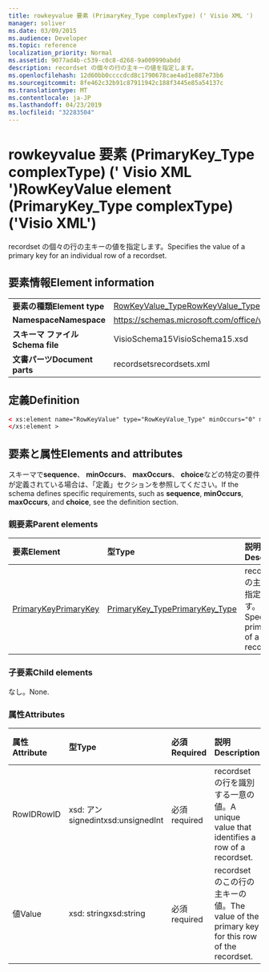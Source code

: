 ```yaml
---
title: rowkeyvalue 要素 (PrimaryKey_Type complexType) (' Visio XML ')
manager: soliver
ms.date: 03/09/2015
ms.audience: Developer
ms.topic: reference
localization_priority: Normal
ms.assetid: 9077ad4b-c539-c0c8-d268-9a009990abdd
description: recordset の個々の行の主キーの値を指定します。
ms.openlocfilehash: 12d60bb0ccccdcd8c1790678cae4ad1e887e73b6
ms.sourcegitcommit: 8fe462c32b91c87911942c188f3445e85a54137c
ms.translationtype: MT
ms.contentlocale: ja-JP
ms.lasthandoff: 04/23/2019
ms.locfileid: "32283504"
---
```

# <a name="rowkeyvalue-element-primarykeytype-complextype-visio-xml"></a><span data-ttu-id="01226-103">rowkeyvalue 要素 (PrimaryKey_Type complexType) (' Visio XML ')</span><span class="sxs-lookup"><span data-stu-id="01226-103">RowKeyValue element (PrimaryKey_Type complexType) ('Visio XML')</span></span>

<span data-ttu-id="01226-104">recordset の個々の行の主キーの値を指定します。</span><span class="sxs-lookup"><span data-stu-id="01226-104">Specifies the value of a primary key for an individual row of a recordset.</span></span>
  
## <a name="element-information"></a><span data-ttu-id="01226-105">要素情報</span><span class="sxs-lookup"><span data-stu-id="01226-105">Element information</span></span>

|||
|:-----|:-----|
|<span data-ttu-id="01226-106">**要素の種類**</span><span class="sxs-lookup"><span data-stu-id="01226-106">**Element type**</span></span> <br/> |[<span data-ttu-id="01226-107">RowKeyValue_Type</span><span class="sxs-lookup"><span data-stu-id="01226-107">RowKeyValue_Type</span></span>](rowkeyvalue_type-complextypevisio-xml.md) <br/> |
|<span data-ttu-id="01226-108">**Namespace**</span><span class="sxs-lookup"><span data-stu-id="01226-108">**Namespace**</span></span> <br/> |https://schemas.microsoft.com/office/visio/2012/main  <br/> |
|<span data-ttu-id="01226-109">**スキーマ ファイル**</span><span class="sxs-lookup"><span data-stu-id="01226-109">**Schema file**</span></span> <br/> |<span data-ttu-id="01226-110">VisioSchema15</span><span class="sxs-lookup"><span data-stu-id="01226-110">VisioSchema15.xsd</span></span>  <br/> |
|<span data-ttu-id="01226-111">**文書パーツ**</span><span class="sxs-lookup"><span data-stu-id="01226-111">**Document parts**</span></span> <br/> |<span data-ttu-id="01226-112">recordsets</span><span class="sxs-lookup"><span data-stu-id="01226-112">recordsets.xml</span></span>  <br/> |
   
## <a name="definition"></a><span data-ttu-id="01226-113">定義</span><span class="sxs-lookup"><span data-stu-id="01226-113">Definition</span></span>

```XML
< xs:element name="RowKeyValue" type="RowKeyValue_Type" minOccurs="0" maxOccurs="unbounded" >
</xs:element >
```

## <a name="elements-and-attributes"></a><span data-ttu-id="01226-114">要素と属性</span><span class="sxs-lookup"><span data-stu-id="01226-114">Elements and attributes</span></span>

<span data-ttu-id="01226-115">スキーマで**sequence**、 **minOccurs**、 **maxOccurs**、 **choice**などの特定の要件が定義されている場合は、「定義」セクションを参照してください。</span><span class="sxs-lookup"><span data-stu-id="01226-115">If the schema defines specific requirements, such as **sequence**, **minOccurs**, **maxOccurs**, and **choice**, see the definition section.</span></span> 
  
### <a name="parent-elements"></a><span data-ttu-id="01226-116">親要素</span><span class="sxs-lookup"><span data-stu-id="01226-116">Parent elements</span></span>

|<span data-ttu-id="01226-117">**要素**</span><span class="sxs-lookup"><span data-stu-id="01226-117">**Element**</span></span>|<span data-ttu-id="01226-118">**型**</span><span class="sxs-lookup"><span data-stu-id="01226-118">**Type**</span></span>|<span data-ttu-id="01226-119">**説明**</span><span class="sxs-lookup"><span data-stu-id="01226-119">**Description**</span></span>|
|:-----|:-----|:-----|
|[<span data-ttu-id="01226-120">PrimaryKey</span><span class="sxs-lookup"><span data-stu-id="01226-120">PrimaryKey</span></span>](primarykey-element-datarecordset_type-complextypevisio-xml.md) <br/> |[<span data-ttu-id="01226-121">PrimaryKey_Type</span><span class="sxs-lookup"><span data-stu-id="01226-121">PrimaryKey_Type</span></span>](primarykey_type-complextypevisio-xml.md) <br/> |<span data-ttu-id="01226-122">recordset の主キーを指定します。</span><span class="sxs-lookup"><span data-stu-id="01226-122">Specifies a primary key of a recordset.</span></span>  <br/> |
   
### <a name="child-elements"></a><span data-ttu-id="01226-123">子要素</span><span class="sxs-lookup"><span data-stu-id="01226-123">Child elements</span></span>

<span data-ttu-id="01226-124">なし。</span><span class="sxs-lookup"><span data-stu-id="01226-124">None.</span></span>
  
### <a name="attributes"></a><span data-ttu-id="01226-125">属性</span><span class="sxs-lookup"><span data-stu-id="01226-125">Attributes</span></span>

|<span data-ttu-id="01226-126">**属性**</span><span class="sxs-lookup"><span data-stu-id="01226-126">**Attribute**</span></span>|<span data-ttu-id="01226-127">**型**</span><span class="sxs-lookup"><span data-stu-id="01226-127">**Type**</span></span>|<span data-ttu-id="01226-128">**必須**</span><span class="sxs-lookup"><span data-stu-id="01226-128">**Required**</span></span>|<span data-ttu-id="01226-129">**説明**</span><span class="sxs-lookup"><span data-stu-id="01226-129">**Description**</span></span>|<span data-ttu-id="01226-130">**可能な値**</span><span class="sxs-lookup"><span data-stu-id="01226-130">**Possible values**</span></span>|
|:-----|:-----|:-----|:-----|:-----|
|<span data-ttu-id="01226-131">RowID</span><span class="sxs-lookup"><span data-stu-id="01226-131">RowID</span></span>  <br/> |<span data-ttu-id="01226-132">xsd: アン signedint</span><span class="sxs-lookup"><span data-stu-id="01226-132">xsd:unsignedInt</span></span>  <br/> |<span data-ttu-id="01226-133">必須</span><span class="sxs-lookup"><span data-stu-id="01226-133">required</span></span>  <br/> |<span data-ttu-id="01226-134">recordset の行を識別する一意の値。</span><span class="sxs-lookup"><span data-stu-id="01226-134">A unique value that identifies a row of a recordset.</span></span>  <br/> |<span data-ttu-id="01226-135">xsd:/signedint 型の値。</span><span class="sxs-lookup"><span data-stu-id="01226-135">Values of the xsd:unsignedInt type.</span></span>  <br/> |
|<span data-ttu-id="01226-136">値</span><span class="sxs-lookup"><span data-stu-id="01226-136">Value</span></span>  <br/> |<span data-ttu-id="01226-137">xsd: string</span><span class="sxs-lookup"><span data-stu-id="01226-137">xsd:string</span></span>  <br/> |<span data-ttu-id="01226-138">必須</span><span class="sxs-lookup"><span data-stu-id="01226-138">required</span></span>  <br/> |<span data-ttu-id="01226-139">recordset のこの行の主キーの値。</span><span class="sxs-lookup"><span data-stu-id="01226-139">The value of the primary key for this row of the recordset.</span></span>  <br/> |<span data-ttu-id="01226-140">xsd: string 型の値。</span><span class="sxs-lookup"><span data-stu-id="01226-140">Values of the xsd:string type.</span></span>  <br/> |
   

